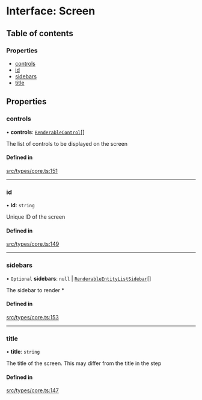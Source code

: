 # Interface: Screen

## Table of contents

### Properties

- [controls](../wiki/Screen#controls)
- [id](../wiki/Screen#id)
- [sidebars](../wiki/Screen#sidebars)
- [title](../wiki/Screen#title)

## Properties

### controls

• **controls**: [`RenderableControl`](../wiki/Exports#renderablecontrol)[]

The list of controls to be displayed on the screen

#### Defined in

[src/types/core.ts:151](https://github.com/decisively-io/interview-sdk/blob/4eec9a19760741f59f131856d1e1811e232ea805/src/types/core.ts#L151)

___

### id

• **id**: `string`

Unique ID of the screen

#### Defined in

[src/types/core.ts:149](https://github.com/decisively-io/interview-sdk/blob/4eec9a19760741f59f131856d1e1811e232ea805/src/types/core.ts#L149)

___

### sidebars

• `Optional` **sidebars**: ``null`` \| [`RenderableEntityListSidebar`](../wiki/Exports#renderableentitylistsidebar)[]

The sidebar to render *

#### Defined in

[src/types/core.ts:153](https://github.com/decisively-io/interview-sdk/blob/4eec9a19760741f59f131856d1e1811e232ea805/src/types/core.ts#L153)

___

### title

• **title**: `string`

The title of the screen. This may differ from the title in the step

#### Defined in

[src/types/core.ts:147](https://github.com/decisively-io/interview-sdk/blob/4eec9a19760741f59f131856d1e1811e232ea805/src/types/core.ts#L147)
